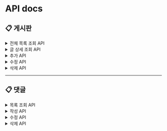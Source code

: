 # API docs

## 📋 게시판
 
<details>
  <summary>전체 목록 조회 API</summary>

### Request

- Method: `GET`
- URL: `/posts`

### Response

- HTTP Status Code: `200`
- Payload:
    ```jsx
    { name: string, title: string, content: string, date: date, post_id: number }[]
    ```
</details>


<details>
  <summary>글 상세 조회 API</summary>

### Request

- Method: `GET`
- URL: `/posts/:postId`
    
### Response

- HTTP Status Code: `200`
- Payload:
    
    ```jsx
    { name: string, title: string, content: string, date: string, post_id: number }
    ```
    </details>


<details>
  <summary>추가 API</summary>

### Request

- Method: `POST`
- URL: `/posts`
- Body:
    ```jsx
    { name: string, title: string, content: string }
    ```

### Response

- HTTP Status Code: `201`
- Payload:
    
    ```jsx
    { success: string }
    ```

</details>


<details>
  <summary>수정 API</summary>

### Request

- Method: `PUT`
- URL: `/posts/:postId`
- Body:
    
    ```jsx
    { name: string, title: string, content: string }
    ```

### Response

- HTTP Status Code: `200`
- Payload:
    
    ```jsx
    { success: string }
    ```
</details>

<details>
  <summary>삭제 API</summary>

### Request

- Method: `DELETE`
- URL: `/posts/:postId`

### Response

- HTTP Status Code: `200`
- Payload:
    
    ```jsx
    { success: string }
    ```
</details>

___

    
## 📋 댓글

<details>
  <summary>목록 조회 API</summary>

### Request

- Method: `GET`
- URL: `/posts/:postId/comments`

### Response

- HTTP Status Code: `200`
- Payload:
    ```jsx
    { name: string, comment: string, date: string, post_id: number, comment_id: number }[]
    ```
</details>


<details>
  <summary>작성 API</summary>

### Request

- Method: `POST`
- URL: `/posts/:postId/comments`
- Body:
    ```jsx
    { name: string, comment: string }
    ```

### Response

- HTTP Status Code: `201`
- Payload:
    
    ```jsx
    { success: string }
    ```

</details>


<details>
  <summary>수정 API</summary>

### Request

- Method: `PUT`
- URL: `/posts/:postId/comments/:commentId`
- Body:
    
    ```jsx
    { name: string, comment: string }
    ```

### Response

- HTTP Status Code: `200`
- Payload:
    
    ```jsx
    { success: string }
    ```
</details>

<details>
  <summary>삭제 API</summary>

### Request

- Method: `PUT`
- URL: `/posts/:postId/comments/:commentId`

### Response

- HTTP Status Code: `200`
- Payload:
    
    ```jsx
    { success: string }
    ```
</details>
